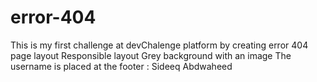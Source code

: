 # error-404
This is my first challenge at devChalenge platform by creating error 404 page layout 
Responsible layout
Grey background with an image 
The username is placed at the footer : Sideeq Abdwaheed
